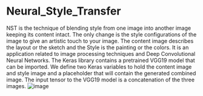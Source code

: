# Neural_Style_Transfer
NST is the technique of blending style from one image into another image keeping its content intact. The only change is the style configurations of the image to give an artistic touch to your image. The content image describes the layout or the sketch and the Style is the painting or the colors. It is an application related to image processing techniques and Deep Convolutional Neural Networks. The Keras library contains a pretrained VGG19 model that can be imported. We define two Keras variables to hold the content image and style image and a placeholder that will
contain the generated combined image. The input tensor to the VGG19 model 
is a concatenation of the three images.
![image](https://github.com/vedantikale/Neural_Style_Transfer/assets/122674631/cbc79a73-0159-41c9-ae5a-3faa376cf75b)
